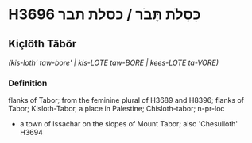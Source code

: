 # H3696 כִּסְלֹת תָּבֹר / כסלת תבר

## Kiçlôth Tâbôr

_(kis-loth' taw-bore' | kis-LOTE taw-BORE | kees-LOTE ta-VORE)_

### Definition

flanks of Tabor; from the feminine plural of H3689 and H8396; flanks of Tabor; Kisloth-Tabor, a place in Palestine; Chisloth-tabor; n-pr-loc

- a town of Issachar on the slopes of Mount Tabor; also 'Chesulloth' H3694
